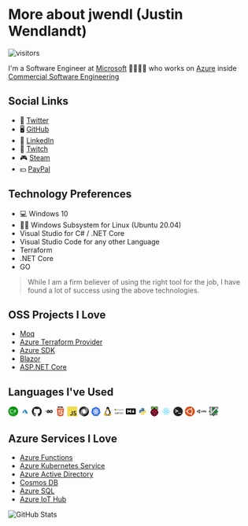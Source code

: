 # More about jwendl (Justin Wendlandt)

![visitors](https://visitor-badge.glitch.me/badge?page_id=jwendl.jwendl)

I'm a Software Engineer at [Microsoft](https://www.microsoft.com/en-us/) 🐱‍💻🐱‍🐉 who works on [Azure](https://azure.microsoft.com/en-us/) inside [Commercial Software Engineering
](https://github.com/microsoft/code-with-engineering-playbook)

## Social Links

- 🦅 [Twitter](https://twitter.com/jwendlandt)
- 🖥 [GitHub](https://github.com/jwendl)
- 👔 [LinkedIn](https://linkedin.com/in/jwendl/)
- 🎥 [Twitch](https://twitch.tv/jwendl)
- 🎮 [Steam](https://steamcommunity.com/id/jwendl/)
- 💵 [PayPal](https://paypal.me/jwendl)

## Technology Preferences

- 💻 Windows 10
- 🐱‍💻 Windows Subsystem for Linux (Ubuntu 20.04)
- Visual Studio for C# / .NET Core
- Visual Studio Code for any other Language
- Terraform
- .NET Core
- GO

> While I am a firm believer of using the right tool for the job, I have found a lot of success using the above technologies.

## OSS Projects I Love

- [Moq](https://github.com/Moq/moq4/wiki/Quickstart)
- [Azure Terraform Provider](https://registry.terraform.io/providers/hashicorp/azurerm/latest/docs)
- [Azure SDK](https://github.com/Azure/azure-sdk-for-net)
- [Blazor](https://github.com/dotnet/blazor)
- [ASP.NET Core](https://dotnet.microsoft.com/apps/aspnet)

## Languages I've Used

<code><img height="20" src="https://raw.githubusercontent.com/github/explore/80688e429a7d4ef2fca1e82350fe8e3517d3494d/topics/csharp/csharp.png"></code>
<code><img height="20" src="https://raw.githubusercontent.com/github/explore/80688e429a7d4ef2fca1e82350fe8e3517d3494d/topics/azure/azure.png"></code>
<code><img height="20" src="https://raw.githubusercontent.com/github/explore/89bdd9644f44d1b12180fd512b95574fe4c54617/topics/github-api/github-api.png"></code>
<code><img height="20" src="https://raw.githubusercontent.com/github/explore/80688e429a7d4ef2fca1e82350fe8e3517d3494d/topics/go/go.png"></code>
<code><img height="20" src="https://raw.githubusercontent.com/github/explore/80688e429a7d4ef2fca1e82350fe8e3517d3494d/topics/html/html.png"></code>
<code><img height="20" src="https://raw.githubusercontent.com/github/explore/80688e429a7d4ef2fca1e82350fe8e3517d3494d/topics/javascript/javascript.png"></code>
<code><img height="20" src="https://raw.githubusercontent.com/github/explore/80688e429a7d4ef2fca1e82350fe8e3517d3494d/topics/json/json.png"></code>
<code><img height="20" src="https://raw.githubusercontent.com/github/explore/80688e429a7d4ef2fca1e82350fe8e3517d3494d/topics/kubernetes/kubernetes.png"></code>
<code><img height="20" src="https://raw.githubusercontent.com/github/explore/80688e429a7d4ef2fca1e82350fe8e3517d3494d/topics/linux/linux.png"></code>
<code><img height="20" src="https://raw.githubusercontent.com/github/explore/80688e429a7d4ef2fca1e82350fe8e3517d3494d/topics/aspnet/aspnet.png"></code>
<code><img height="20" src="https://raw.githubusercontent.com/github/explore/80688e429a7d4ef2fca1e82350fe8e3517d3494d/topics/markdown/markdown.png"></code>
<code><img height="20" src="https://raw.githubusercontent.com/github/explore/80688e429a7d4ef2fca1e82350fe8e3517d3494d/topics/python/python.png"></code>
<code><img height="20" src="https://raw.githubusercontent.com/github/explore/80688e429a7d4ef2fca1e82350fe8e3517d3494d/topics/raspberry-pi/raspberry-pi.png"></code>
<code><img height="20" src="https://raw.githubusercontent.com/github/explore/80688e429a7d4ef2fca1e82350fe8e3517d3494d/topics/react/react.png"></code>
<code><img height="20" src="https://raw.githubusercontent.com/github/explore/d92924b1d925bb134e308bd29c9de6c302ed3beb/topics/terminal/terminal.png"></code>
<code><img height="20" src="https://raw.githubusercontent.com/github/explore/80688e429a7d4ef2fca1e82350fe8e3517d3494d/topics/ubuntu/ubuntu.png"></code>
<code><img height="20" src="https://raw.githubusercontent.com/github/explore/80688e429a7d4ef2fca1e82350fe8e3517d3494d/topics/unity/unity.png"></code>
<code><img height="20" src="https://raw.githubusercontent.com/github/explore/80688e429a7d4ef2fca1e82350fe8e3517d3494d/topics/vim/vim.png"></code>

## Azure Services I Love

- [Azure Functions](https://azure.microsoft.com/en-us/services/functions/)
- [Azure Kubernetes Service](https://azure.microsoft.com/en-us/services/kubernetes-service/)
- [Azure Active Directory](https://azure.microsoft.com/en-us/services/active-directory/)
- [Cosmos DB](https://azure.microsoft.com/en-us/services/cosmos-db/)
- [Azure SQL](https://azure.microsoft.com/en-us/services/azure-sql/)
- [Azure IoT Hub](https://azure.microsoft.com/en-us/services/iot-hub/)

![GitHub Stats](https://github-readme-stats.vercel.app/api?username=jwendl&show_icons=true&theme=gotham)
